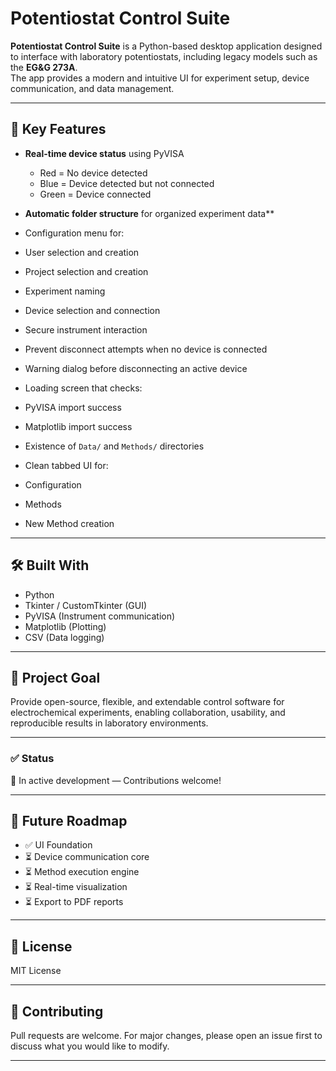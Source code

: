 # Potentiostat Control Suite

**Potentiostat Control Suite** is a Python-based desktop application designed to interface with laboratory potentiostats, including legacy models such as the **EG&G 273A**.  
The app provides a modern and intuitive UI for experiment setup, device communication, and data management.

---

## 🔹 Key Features

- **Real-time device status** using PyVISA  
  - Red = No device detected  
  - Blue = Device detected but not connected  
  - Green = Device connected  

- **Automatic folder structure** for organized experiment data**


- Configuration menu for:
- User selection and creation
- Project selection and creation
- Experiment naming
- Device selection and connection

- Secure instrument interaction
- Prevent disconnect attempts when no device is connected
- Warning dialog before disconnecting an active device

- Loading screen that checks:
- PyVISA import success
- Matplotlib import success
- Existence of `Data/` and `Methods/` directories

- Clean tabbed UI for:
- Configuration
- Methods
- New Method creation

---

## 🛠 Built With

- Python
- Tkinter / CustomTkinter (GUI)
- PyVISA (Instrument communication)
- Matplotlib (Plotting)
- CSV (Data logging)

---

## 🎯 Project Goal

Provide open-source, flexible, and extendable control software for electrochemical experiments, enabling collaboration, usability, and reproducible results in laboratory environments.

---

### ✅ Status

🚧 In active development — Contributions welcome!

---

## 📌 Future Roadmap

- ✅ UI Foundation
- ⏳ Device communication core
- ⏳ Method execution engine
- ⏳ Real-time visualization
- ⏳ Export to PDF reports

---

## 📜 License

MIT License

---

## 🤝 Contributing

Pull requests are welcome. For major changes, please open an issue first to discuss what you would like to modify.

---

